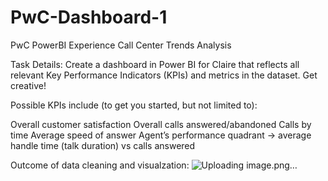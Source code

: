 # PwC-Dashboard-1
PwC PowerBI Experience Call Center Trends Analysis

Task Details:
Create a dashboard in Power BI for Claire that reflects all relevant Key Performance Indicators (KPIs) and metrics in the dataset. Get creative! 

Possible KPIs include (to get you started, but not limited to):

Overall customer satisfaction
Overall calls answered/abandoned
Calls by time
Average speed of answer
Agent’s performance quadrant -> average handle time (talk duration) vs calls answered

Outcome of data cleaning and visualzation:
![Uploading image.png…]()

